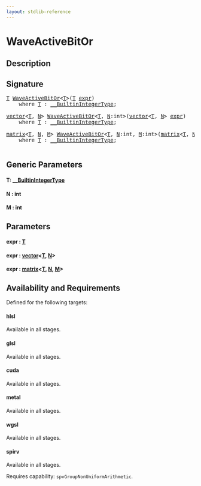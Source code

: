 ```yaml
---
layout: stdlib-reference
---
```


# WaveActiveBitOr

## Description





## Signature 

<pre>
<a href="waveactivebitor-04ad#typeparam-T" class="code_type">T</a> <a href="waveactivebitor-04ad">WaveActiveBitOr</a>&lt;<a href="waveactivebitor-04ad#typeparam-T" class="code_type">T</a>&gt;(<a href="waveactivebitor-04ad#typeparam-T" class="code_type">T</a> <a href="waveactivebitor-04ad#decl-expr" class="code_param">expr</a>)
    <span class='code_keyword'>where</span> <a href="waveactivebitor-04ad#typeparam-T" class="code_type">T</a> : <a href="../interfaces/0_builtinintegertype-029g/index" class="code_type">__BuiltinIntegerType</a>;

<a href="../types/vector/index" class="code_type">vector</a>&lt;<a href="waveactivebitor-04ad#typeparam-T" class="code_type">T</a>, <a href="waveactivebitor-04ad#decl-N" class="code_var">N</a>&gt; <a href="waveactivebitor-04ad">WaveActiveBitOr</a>&lt;<a href="waveactivebitor-04ad#typeparam-T" class="code_type">T</a>, <a href="waveactivebitor-04ad#decl-N" class="code_var">N</a>:<span class="code_keyword">int</span>&gt;(<a href="../types/vector/index" class="code_type">vector</a>&lt;<a href="waveactivebitor-04ad#typeparam-T" class="code_type">T</a>, <a href="waveactivebitor-04ad#decl-N" class="code_var">N</a>&gt; <a href="waveactivebitor-04ad#decl-expr" class="code_param">expr</a>)
    <span class='code_keyword'>where</span> <a href="waveactivebitor-04ad#typeparam-T" class="code_type">T</a> : <a href="../interfaces/0_builtinintegertype-029g/index" class="code_type">__BuiltinIntegerType</a>;

<a href="../types/matrix/index" class="code_type">matrix</a>&lt;<a href="waveactivebitor-04ad#typeparam-T" class="code_type">T</a>, <a href="waveactivebitor-04ad#decl-N" class="code_var">N</a>, <a href="waveactivebitor-04ad#decl-M" class="code_var">M</a>&gt; <a href="waveactivebitor-04ad">WaveActiveBitOr</a>&lt;<a href="waveactivebitor-04ad#typeparam-T" class="code_type">T</a>, <a href="waveactivebitor-04ad#decl-N" class="code_var">N</a>:<span class="code_keyword">int</span>, <a href="waveactivebitor-04ad#decl-M" class="code_var">M</a>:<span class="code_keyword">int</span>&gt;(<a href="../types/matrix/index" class="code_type">matrix</a>&lt;<a href="waveactivebitor-04ad#typeparam-T" class="code_type">T</a>, <a href="waveactivebitor-04ad#decl-N" class="code_var">N</a>, <a href="waveactivebitor-04ad#decl-M" class="code_var">M</a>&gt; <a href="waveactivebitor-04ad#decl-expr" class="code_param">expr</a>)
    <span class='code_keyword'>where</span> <a href="waveactivebitor-04ad#typeparam-T" class="code_type">T</a> : <a href="../interfaces/0_builtinintegertype-029g/index" class="code_type">__BuiltinIntegerType</a>;

</pre>

## Generic Parameters

####  <a id="typeparam-T"></a>T: [\_\_BuiltinIntegerType](../interfaces/0_builtinintegertype-029g/index)
####  <a id="decl-N"></a>N  : int
####  <a id="decl-M"></a>M  : int

## Parameters

####  <a id="decl-expr"></a>expr  : [T](waveactivebitor-04ad#typeparam-T)
####  <a id="decl-expr"></a>expr  : [vector](../types/vector/index)\<[T](../types/vector/index#typeparam-T), [N](../types/vector/index#decl-N)\>
####  <a id="decl-expr"></a>expr  : [matrix](../types/matrix/index)\<[T](), [N](../types/matrix/index#decl-N), [M](../types/matrix/index#decl-M)\>

## Availability and Requirements

Defined for the following targets:

#### hlsl
Available in all stages.

#### glsl
Available in all stages.

#### cuda
Available in all stages.

#### metal
Available in all stages.

#### wgsl
Available in all stages.

#### spirv
Available in all stages.

Requires capability: `spvGroupNonUniformArithmetic`.


